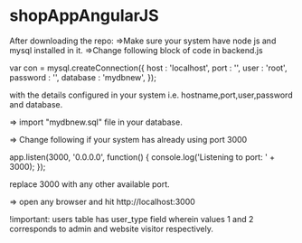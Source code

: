 # shopAppAngularJS

After downloading the repo:
=>Make sure your system have node js and mysql installed in it.
=>Change following block of code in backend.js

var con  = mysql.createConnection({
     host     : 'localhost',
     port     : '',
     user     : 'root',
     password : '',
	 database : 'mydbnew',
});

with the details configured in your system i.e. hostname,port,user,password and database.

=> import "mydbnew.sql" file in your database.

=> Change following if your system has already using port 3000

app.listen(3000, '0.0.0.0', function() {
    console.log('Listening to port:  ' + 3000);
});

replace 3000 with any other available port.

=> open any browser and hit http://localhost:3000


!important: users table has user_type field wherein values 1 and 2 corresponds to admin and website visitor respectively.